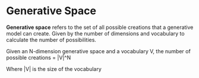 # Generative Space

**Generative space** refers to the set of all possible creations that a generative model can create. Given by the number of dimensions and vocabulary to calculate the number of possibilities.

Given an N-dimension generative space and a vocabulary V, the number of possible creations = |V|^N

Where |V| is the size of the vocabulary